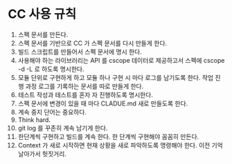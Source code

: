 # CC 사용 규칙

1. 스펙 문서를 만든다.
2. 스펙 문서를 기반으로 CC 가 스펙 문서를 다시 만들게 한다.
3. 빌드 스크립트를 만들어서 스펙 문서에 명시 한다.
4. 사용해야 하는 라이브러리는  API 를 cscope 데이터로 제공하고서 스펙에 cscope -d -L  로 하도록 명시한다.
5. 모듈 단위로 구현하게 하고 모듈 하나 구현 시 마다 로그를 남기도록 한다. 작업 진행 과정 로그를 기록하는 문서를 따로 만들게 한다.
6. 테스트 작성과 테스트를 혼자 자 진행하도록 명시한다.&#x20;
7. 스펙 문서에 변경이 있을 때 마다 CLADUE.md 새로 만들도록 한다.
8. 계속 중지 단어는 중요하다.
9. Think hard.
10. git log 를 꾸존히 계속 남기게 한다.
11. 한단계씩 구현하고 빌드를 계속 한다. 한 단계씩 구현해야 꼼꼼히 만든다.
12. Context 가 새로 시작하면 현재 상황을 새로 파악하도록 명령해야 한다. 이전 기억 날아가서 헛짓거리.
